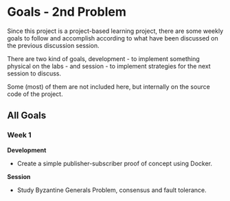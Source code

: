 # Goals - 2nd Problem

Since this project is a project-based learning project, there are some weekly goals to follow and accomplish 
according to what have been discussed on the previous discussion session.

There are two kind of goals, development - to implement something physical on the labs - and 
session - to implement strategies for the next session to discuss.

Some (most) of them are not included here, but internally on the source code of the project.

## All Goals

### Week 1

**Development**

* Create a simple publisher-subscriber proof of concept using Docker.

**Session**

* Study Byzantine Generals Problem, consensus and fault tolerance.

